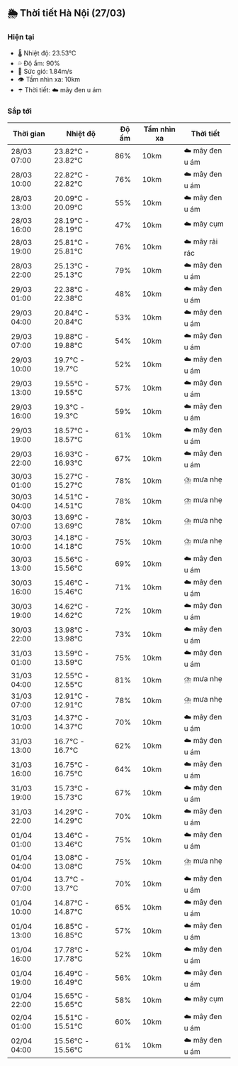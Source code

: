 ## 🌦️ Thời tiết Hà Nội (27/03)

### Hiện tại

- 🌡️ Nhiệt độ: 23.53℃
- 💦 Độ ẩm: 90%
- 💨 Sức gió: 1.84m/s
- 👁️ Tầm nhìn xa: 10km
- ☂️ Thời tiết: ☁️ mây đen u ám

### Sắp tới

| Thời gian | Nhiệt độ | Độ ẩm | Tầm nhìn xa | Thời tiết |
| --- | --- | --- | --- | --- |
| 28/03 07:00 | 23.82℃ - 23.82℃ | 86% | 10km | ☁️ mây đen u ám |
| 28/03 10:00 | 22.82℃ - 22.82℃ | 76% | 10km | ☁️ mây đen u ám |
| 28/03 13:00 | 20.09℃ - 20.09℃ | 55% | 10km | ☁️ mây đen u ám |
| 28/03 16:00 | 28.19℃ - 28.19℃ | 47% | 10km | ☁️ mây cụm |
| 28/03 19:00 | 25.81℃ - 25.81℃ | 76% | 10km | ☁️ mây rải rác |
| 28/03 22:00 | 25.13℃ - 25.13℃ | 79% | 10km | ☁️ mây đen u ám |
| 29/03 01:00 | 22.38℃ - 22.38℃ | 48% | 10km | ☁️ mây đen u ám |
| 29/03 04:00 | 20.84℃ - 20.84℃ | 53% | 10km | ☁️ mây đen u ám |
| 29/03 07:00 | 19.88℃ - 19.88℃ | 54% | 10km | ☁️ mây đen u ám |
| 29/03 10:00 | 19.7℃ - 19.7℃ | 52% | 10km | ☁️ mây đen u ám |
| 29/03 13:00 | 19.55℃ - 19.55℃ | 57% | 10km | ☁️ mây đen u ám |
| 29/03 16:00 | 19.3℃ - 19.3℃ | 59% | 10km | ☁️ mây đen u ám |
| 29/03 19:00 | 18.57℃ - 18.57℃ | 61% | 10km | ☁️ mây đen u ám |
| 29/03 22:00 | 16.93℃ - 16.93℃ | 67% | 10km | ☁️ mây đen u ám |
| 30/03 01:00 | 15.27℃ - 15.27℃ | 78% | 10km | ⛈️ mưa nhẹ |
| 30/03 04:00 | 14.51℃ - 14.51℃ | 78% | 10km | ⛈️ mưa nhẹ |
| 30/03 07:00 | 13.69℃ - 13.69℃ | 78% | 10km | ⛈️ mưa nhẹ |
| 30/03 10:00 | 14.18℃ - 14.18℃ | 75% | 10km | ⛈️ mưa nhẹ |
| 30/03 13:00 | 15.56℃ - 15.56℃ | 69% | 10km | ☁️ mây đen u ám |
| 30/03 16:00 | 15.46℃ - 15.46℃ | 71% | 10km | ☁️ mây đen u ám |
| 30/03 19:00 | 14.62℃ - 14.62℃ | 72% | 10km | ☁️ mây đen u ám |
| 30/03 22:00 | 13.98℃ - 13.98℃ | 73% | 10km | ☁️ mây đen u ám |
| 31/03 01:00 | 13.59℃ - 13.59℃ | 75% | 10km | ☁️ mây đen u ám |
| 31/03 04:00 | 12.55℃ - 12.55℃ | 81% | 10km | ⛈️ mưa nhẹ |
| 31/03 07:00 | 12.91℃ - 12.91℃ | 78% | 10km | ⛈️ mưa nhẹ |
| 31/03 10:00 | 14.37℃ - 14.37℃ | 70% | 10km | ☁️ mây đen u ám |
| 31/03 13:00 | 16.7℃ - 16.7℃ | 62% | 10km | ☁️ mây đen u ám |
| 31/03 16:00 | 16.75℃ - 16.75℃ | 64% | 10km | ☁️ mây đen u ám |
| 31/03 19:00 | 15.73℃ - 15.73℃ | 67% | 10km | ☁️ mây đen u ám |
| 31/03 22:00 | 14.29℃ - 14.29℃ | 70% | 10km | ☁️ mây đen u ám |
| 01/04 01:00 | 13.46℃ - 13.46℃ | 75% | 10km | ☁️ mây đen u ám |
| 01/04 04:00 | 13.08℃ - 13.08℃ | 75% | 10km | ⛈️ mưa nhẹ |
| 01/04 07:00 | 13.7℃ - 13.7℃ | 70% | 10km | ☁️ mây đen u ám |
| 01/04 10:00 | 14.87℃ - 14.87℃ | 65% | 10km | ☁️ mây đen u ám |
| 01/04 13:00 | 16.85℃ - 16.85℃ | 57% | 10km | ☁️ mây đen u ám |
| 01/04 16:00 | 17.78℃ - 17.78℃ | 52% | 10km | ☁️ mây đen u ám |
| 01/04 19:00 | 16.49℃ - 16.49℃ | 56% | 10km | ☁️ mây đen u ám |
| 01/04 22:00 | 15.65℃ - 15.65℃ | 58% | 10km | ☁️ mây cụm |
| 02/04 01:00 | 15.51℃ - 15.51℃ | 60% | 10km | ☁️ mây đen u ám |
| 02/04 04:00 | 15.56℃ - 15.56℃ | 61% | 10km | ☁️ mây đen u ám |
